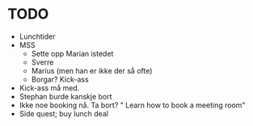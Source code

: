 # TODO
- Lunchtider
- MSS
    - Sette opp Marian istedet
    - Sverre
    - Marius (men han er ikke der så ofte)
    - Borgar? Kick-ass
- Kick-ass må med.
- Stephan burde kanskje bort
- Ikke noe booking nå. Ta bort? " Learn how to book a meeting room"
- Side quest; buy lunch deal

